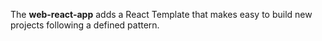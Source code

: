 The **web-react-app** adds a React Template that makes easy to build new projects following a defined pattern.
